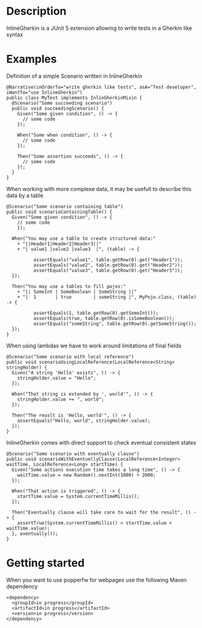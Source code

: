 # Description
InlineGherkin is a JUnit 5 extension allowing to write tests in a Gherkin like syntax

# Examples
Definition of a simple Scenario written in InlineGherkin

    @Narrative(inOrderTo="write gherkin like tests", asA="Test developer", iWantTo="use InlineGherkin")
    public class MyTest implements InlinGherkinMixin {
      @Scenario("Some succeeding scenario")
      public void succeedingScenario() {
        Given("Some given condition", () -> {
          // some code
        });

        When("Some when condition", () -> {
          // some code	
        });

        Then("Some assertion succeeds", () -> {
          // some code
        });
      }
    }

When working with more complexe data, it may be usefull to describe this data by a table
    
    @Scenario("Some scenario containing table")
    public void scenarioContainingTable() {
      Given("Some given condition", () -> {
        // some code
		});
		
      When("You may use a table to create structured data:"
        + "||Header1|Header2|Header3||"
        + "| value1 |value2 |value3  |", (table) -> {
					
              assertEquals("value1", table.getRow(0).get("Header1"));
              assertEquals("value2", table.getRow(0).get("Header2"));
              assertEquals("value3", table.getRow(0).get("Header3"));
      });
		
      Then("You may use a tables to fill pojos:"
        + "|| SomeInt | SomeBoolean | SomeString ||"
        + "|  1       | true        | someString |", MyPojo.class, (table) -> {

              assertEquals(1, table.getRow(0).getSomeInt());
              assertEquals(true, table.getRow(0).isSomeBoolean());
              assertEquals("someString", table.getRow(0).getSomeString());
      });
    }
    
When using lambdas we have to work around limitations of final fields
    
    @Scenario("Some scenario with local reference")
    public void scenarioUsingLocalReference(LocalReference<String> stringHolder) {
      Given("A string 'Hello' exists", () -> {
        stringHolder.value = "Hello";
      });
		
      When("That string is extended by ', world'", () -> {
        stringHolder.value += ", world";
      });
		
      Then("The reuslt is 'Hello, world'", () -> {
        assertEquals("Hello, world", stringHolder.value);
      });
    }
    
InlineGherkin comes with direct support to check eventual consistent states

    @Scenario("Some scenario with eventually clause")
    public void scenarioWithEventuellyClause(LocalReference<Integer> waitTime, LocalReference<Long> startTime) {
      Given("Some actions execution time takes a long time", () -> {
        waitTime.value = new Random().nextInt(1000) + 2000;
      });

      When("That action is triggered", () -> {
        startTime.value = System.currentTimeMillis();
      });

      Then("Eventually clause will take care to wait for the result", () -> {
        assertTrue(System.currentTimeMillis() > startTime.value + waitTime.value);
      }, eventually());
    }    

# Getting started

When you want to use popperfw for webpages use the following Maven dependency

    <dependency>
      <groupId>in progress</groupId>
      <artifactId>in progress</artifactId>
      <version>in progress</version>
    </dependency>
